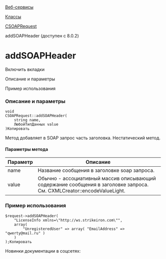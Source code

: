 [Веб-сервисы](/api_help/webservice/index.php)

[Классы](/api_help/webservice/classes/index.php)

[CSOAPRequest](/api_help/webservice/classes/csoaprequest/index.php)

addSOAPHeader (доступен с 8.0.2)

addSOAPHeader
=============

Включить вкладки

Описание и параметры

Пример использования

### Описание и параметры

```
void
CSOAPRequest::addSOAPHeader( 
	string name, 
	ЛюбойТипДанных value 
)Копировать
```

Метод добавляет в SOAP запрос часть заголовка. Нестатический метод.

#### Параметры метода

| Параметр | Описание |
| --- | --- |
| name | Название сообщения в заголовке soap запроса. |
| value | Обычно - ассоциативный массив описывающий содержание сообщения в заголовке запроса. См. CXMLCreator::encodeValueLight. |

### Пример использования

```
$request->addSOAPHeader( 
	"LicenseInfo xmlns=\"http://ws.strikeiron.com\"",
	array(
		"UnregisteredUser" => array( "EmailAddress" => "qwerty@mail.ru" )
	)
);Копировать
```

Новинки документации в соцсетях: